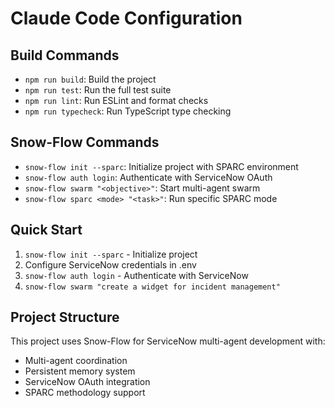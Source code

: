 # Claude Code Configuration

## Build Commands
- `npm run build`: Build the project
- `npm run test`: Run the full test suite
- `npm run lint`: Run ESLint and format checks
- `npm run typecheck`: Run TypeScript type checking

## Snow-Flow Commands
- `snow-flow init --sparc`: Initialize project with SPARC environment
- `snow-flow auth login`: Authenticate with ServiceNow OAuth
- `snow-flow swarm "<objective>"`: Start multi-agent swarm
- `snow-flow sparc <mode> "<task>"`: Run specific SPARC mode

## Quick Start
1. `snow-flow init --sparc` - Initialize project
2. Configure ServiceNow credentials in .env
3. `snow-flow auth login` - Authenticate with ServiceNow
4. `snow-flow swarm "create a widget for incident management"`

## Project Structure
This project uses Snow-Flow for ServiceNow multi-agent development with:
- Multi-agent coordination
- Persistent memory system
- ServiceNow OAuth integration
- SPARC methodology support
